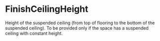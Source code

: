 FinishCeilingHeight
===================

Height of the suspended ceiling (from top of flooring to the bottom of the suspended ceiling). To be provided only if the space has a suspended ceiling with constant height.
